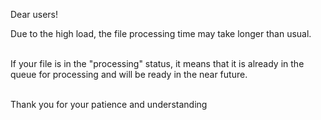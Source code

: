 Dear users!

Due to the high load, the file processing time may take longer than usual. <br><br>

If your file is in the "processing" status, it means that it is already in the queue for processing and will be ready in the near future. <br><br>

Thank you for your patience and understanding